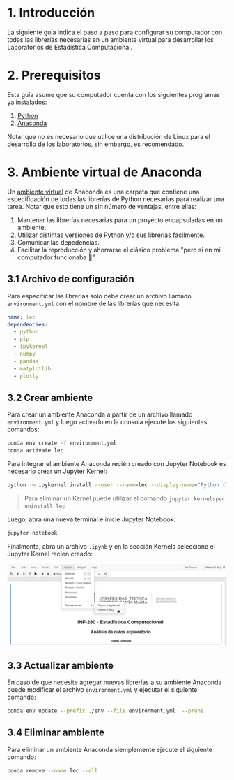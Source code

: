 # 1. Introducción

La siguiente guía indica el paso a paso para configurar su computador con todas las librerías necesarias en un ambiente virtual para desarrollar los Laboratorios de Estadística Computacional.

# 2. Prerequisitos

Esta guía asume que su computador cuenta con los siguientes programas ya instalados:

1. [Python](https://www.python.org/downloads/)
2. [Anaconda](https://docs.anaconda.com/anaconda/install/index.html)

Notar que no es necesario que utilice una distribución de Linux para el desarrollo de los laboratorios, sin embargo, es recomendado.

# 3. Ambiente virtual de Anaconda

Un [ambiente virtual](https://docs.conda.io/projects/conda/en/latest/user-guide/tasks/manage-environments.html#creating-an-environment-from-an-environment-yml-file) de Anaconda es una carpeta que contiene una especificación de todas las librerías de Python necesarias para realizar una tarea. Notar que esto tiene un sin número de ventajas, entre ellas:

1. Mantener las librerías necesarias para un proyecto encapsuladas en un ambiente.
2. Utilizar distintas versiones de Python y/o sus librerías facilmente.
3. Comunicar las depedencias.
4. Facilitar la reproducción y ahorrarse el clásico problema "pero si en mi computador funcionaba :thinking:"

## 3.1 Archivo de configuración

Para especificar las librerías solo debe crear un archivo llamado ``environment.yml`` con el nombre de las librerías que necesita:

```yml
name: lec
dependencies:
  - python
  - pip
  - ipykernel
  - numpy
  - pandas
  - matplotlib
  - plotly
```

## 3.2 Crear ambiente

Para crear un ambiente Anaconda a partir de un archivo llamado ``environment.yml`` y luego activarlo en la consola ejecute los siguientes comandos:

```bash
conda env create -f environment.yml
conda activate lec
```

Para integrar el ambiente Anaconda recién creado con Jupyter Notebook es necesario crear un Jupyter Kernel:

```bash
python -m ipykernel install --user --name=lec --display-name="Python (lec)"
```

> Para eliminar un Kernel puede utilizar el comando ``jupyter kernelspec uninstall lec``

Luego, abra una nueva terminal e inicie Jupyter Notebook:

```bash
jupyter-notebook
```

Finalmente, abra un archivo ``.ipynb`` y en la sección Kernels seleccione el Jupyter Kernel recien creado:

![h:300 w:500](./images/jupyter.png)


## 3.3 Actualizar ambiente

En caso de que necesite agregar nuevas librerías a su ambiente Anaconda puede modificar el archivo ``environment.yml`` y ejecutar el siguiente comando:

```bash
conda env update --prefix ./env --file environment.yml  --prune
```

## 3.4 Eliminar ambiente

Para eliminar un ambiente Anaconda siemplemente ejecute el siguiente comando:

```bash
conda remove --name lec --all
```